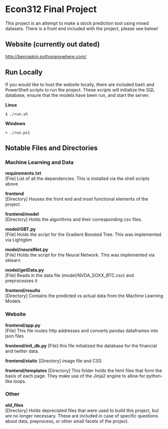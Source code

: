 # Econ312 Final Project  

This project is an attempt to make a stock prediction tool using mixed datasets.
There is a front end included with the project, please see below!  

## **Website (currently out dated)**  
http://benrapkin.pythonanywhere.com/

## **Run Locally**  
If you would like to host the website locally, there are included bash and PowerShell scripts to run the project. These scripts will initialize the SQL database, ensure that
the models have been run, and start the server.

**Linux**  
```
$ ./run.sh  
```
**Windows**  
```
> ./run.ps1 
``` 


## **Notable Files and Directories**


### Machine Learning and Data   
**requirements.txt**  
[File] List of all the dependencies. This is installed via the shell scripts above

**frontend**  
[Directory] Houses the front end and most functional elements of the project. 

**frontend/model**  
[Directory] Holds the algorithms and their corresponding csv files.

**model/GBT.py**  
[File] Holds the script for the Gradient Boosted Tree. This was implemented via Lightgbm

**model/neuralNet.py**  
[File] Holds the script for the Neural Network. This was implemented via sklearn

**model/getData.py**  
[File] Reads in the data file (model/NVDA_SOXX_BTC.csv) and preprocesses it
 
**frontend/results**   
[Directory] Contains the predicted vs actual data from the Machine Learning Models


### Website   

**frontend/app.py**    
[File] This file routes http addresses and converts pandas dataframes into json files

**frontend/init_db.py**
[File] this file initialized the database for the financial and twitter data. 

**frontend/static**
[Directory] image file and CSS 

**frontend/templates**
[Directory] This folder holds the html files that form the basis of each page. They make use of the Jinja2 engine to allow for python-like loops.


### Other 
**old_files**  
[Directory] Holds depreciated files that were used to build this project, but are no longer necessary. These are included in case of specific questions about data, preprocess, or other small facets of the project. 
